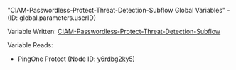 "CIAM-Passwordless-Protect-Threat-Detection-Subflow Global Variables" - (ID: global.parameters.userID)

Variable Written:
[CIAM-Passwordless-Protect-Threat-Detection-Subflow](../index.md#Variables)

Variable Reads:
* PingOne Protect (Node ID: [y6rdbg2ky5](../nodes/y6rdbg2ky5.md))
